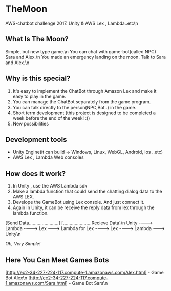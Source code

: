 # TheMoon
AWS-chatbot challenge 2017. Unity &amp; AWS Lex , Lambda..etc\n
## What Is **The Moon**?
Simple, but new type game.\n
You can chat with game-bot(called NPC) Sara and Alex.\n
You made an emergency landing on the moon. Talk to Sara and Alex.\n

## Why is this special?
1. It's easy to implement the ChatBot through Amazon Lex and make it easy to play in the game.
2. You can manage the ChatBot separately from the game program.
3. You can talk directly to the person(NPC,Bot..) in the game.
4. Short term development (this project is designed to be completed a week before the end of the week! :))
5. New possibilities


## Development tools 
- Unity Engine(it can build -> Windows, Linux, WebGL, Android, Ios ..etc)
- AWS Lex , Lambda Web consoles

## How does it work?
1. In Unity , use the AWS Lambda sdk
2. Make a lambda function that could send the chatting dialog data to the AWS LEX. 
3. Develope the GameBot using Lex console. And just connect it.
4. Again in Unity, it can be receive the reply data from lex through the lambda function.

[Send Data.......................]            [......................Recieve Data]\n
Unity ----> Lambda ----> Lex ---> Lambda for Lex ----> Lex ----> Lambda ---> Unity\n

_Oh, Very Simple!_

## Here You Can Meet Games Bots
[http://ec2-34-227-224-117.compute-1.amazonaws.com/Alex.html] - Game Bot Alex\n
[http://ec2-34-227-224-117.compute-1.amazonaws.com/Sara.html] - Game Bot Sara\n
